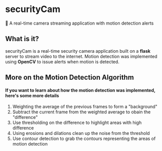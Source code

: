# securityCam
🎥 A real-time camera streaming application with motion detection alerts

## What is it?
securityCam is a real-time security camera application built on a **flask** server to stream video to the internet. Motion detection was implemented using **OpenCV** to issue alerts when motion is detected.


## More on the Motion Detection Algorithm
#### If you want to learn about how the motion detection was implemented, here's some more details
1. Weighting the average of the previous frames to form a "background"
2. Subtract the current frame from the weighted average to obain the "difference"
3. Use thresholding on the difference to highlight areas with high difference
4. Using erosions and dilations clean up the noise from the threshold
5. Use contour detection to grab the contours representing the areas of motion detection